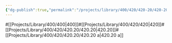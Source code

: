 ```yaml
---
{"dg-publish":true,"permalink":"/projects/library/400/420/420-20/420-20-a/","noteIcon":"0","created":"2024-02-21T00:50:54.579+09:00","updated":"2024-02-21T01:45:29.165+09:00"}
---
```


#[[Projects/Library/400/400\|400]]#[[Projects/Library/400/420/420\|420]]#[[Projects/Library/400/420/420.20/420.20\|420.20]]#[[Projects/Library/400/420/420.20/420.20 a\|420.20 a]]

